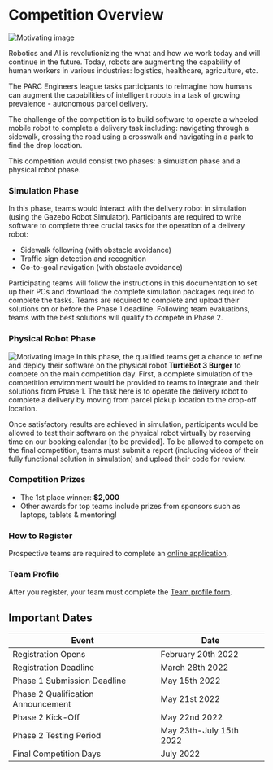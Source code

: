 # Competition Overview

![Motivating image](images/overview.png)

Robotics and AI is revolutionizing the what and how we work today and will continue in the future. Today, robots are augmenting the capability of human workers in various industries: logistics, healthcare, agriculture, etc.

The PARC Engineers league tasks participants to reimagine how humans can augment the
capabilities of intelligent robots in a task of growing prevalence - autonomous parcel
delivery.

The challenge of the competition is to build software to operate a wheeled mobile robot to complete a delivery task including: navigating through a sidewalk, crossing the road using a crosswalk and navigating in a park to find the drop location.

This competition would consist two phases: a simulation phase and a physical robot phase.

### Simulation Phase
In this phase, teams would interact with the delivery robot in simulation (using the Gazebo Robot Simulator). Participants are required to write software to complete three crucial tasks for the operation of a delivery robot:

* Sidewalk following (with obstacle avoidance)
* Traffic sign detection and recognition
* Go-to-goal navigation (with obstacle avoidance)

Participating teams will follow the instructions in this documentation to set up their PCs and download the complete simulation packages required to complete the tasks. 
Teams are required to complete and upload their solutions on or before the Phase 1 deadline. Following team evaluations, teams with the best solutions will qualify to compete in Phase 2.

### Physical Robot Phase
![Motivating image](images/turtlebot.png)
In this phase, the qualified teams get a chance to refine and deploy their software on the physical robot **TurtleBot 3 Burger** to compete on the main competition day. First, a complete simulation of the competition environment would be provided to teams to integrate and their solutions from Phase 1. The task here is to operate the delivery robot to complete a delivery by moving from parcel pickup location to the drop-off location.

Once satisfactory results are achieved in simulation, participants would be allowed to test their software on the physical robot virtually by reserving time on our booking calendar [to be provided]. 
To be allowed to compete on the final competition, teams must submit a report (including videos of their fully functional solution in simulation) and upload their code for review.


### Competition Prizes
- The 1st place winner: **$2,000**
- Other awards for top teams include prizes from sponsors such as laptops, tablets & mentoring!

### How to Register

Prospective teams are required to complete an [online application](https://creatorapp.zohopublic.com/zoho_info23208/parc-teams/form-perma/Apply_for_PARC_2021/DbgeNAHtvKN0UEXvmYfwSRW6F37KUrHKX9hhw89qqkRJnXFgQzk1Sg6yEOVRDQURFTAbYYBETYgvjNuHNmNtNbuAOgKzBWsnvfUa). 

### Team Profile

After you register, your team must complete the [Team profile form]( https://creatorapp.zohopublic.com/zoho_info23208/parc-teams/form-perma/Team_Profile_ENGINEERS_LEAGUE/gUNhmymqvYuQ86TzgsOt1K3EJ2PUJrXDUMW4Wd1NR47V5893RsMvW0u4WB9QypE0O2gBQ6JSXuUdD6UzqtH1zxH2T34A1p1DaVak).



## Important Dates

|  Event | Date    |
| ------------- | ----------- |
|  Registration Opens  | February 20th 2022     |
|  Registration Deadline  | March 28th 2022   |
|  Phase 1 Submission Deadline  | May 15th 2022    |
|  Phase 2 Qualification Announcement  | May 21st 2022   |
|  Phase 2 Kick-Off  | May 22nd 2022   |
|  Phase 2 Testing Period  | May 23th-July 15th 2022   |
|  Final Competition Days  | July 2022   |


<!-- |  Phase 1 Qualification Announcement  | February 26th 2021   | -->
